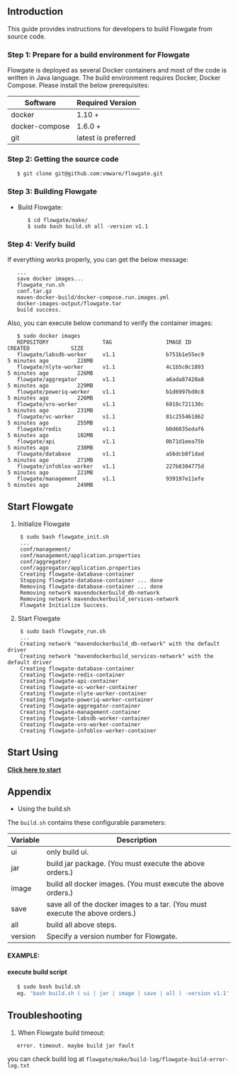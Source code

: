 ## Introduction

This guide provides instructions for developers to build Flowgate from source code.

### Step 1: Prepare for a build environment for Flowgate

Flowgate is deployed as several Docker containers and most of the code is written in Java language. The build environment requires Docker, Docker Compose. Please install the below prerequisites:

Software              | Required Version
----------------------|--------------------------
docker                | 1.10 +
docker-compose        | 1.6.0 +
git                   | latest is preferred

### Step 2: Getting the source code

   ```
      $ git clone git@github.com:vmware/flowgate.git
   ```

### Step 3: Building Flowgate

*  Build Flowgate:

   ```
      $ cd flowgate/make/
      $ sudo bash build.sh all -version v1.1
   ```

### Step 4: Verify build

If everything works properly, you can get the below message:

   ```
      ...
      save docker images...
      flowgate_run.sh
      conf.tar.gz
      maven-docker-build/docker-compose.run.images.yml
      docker-images-output/flowgate.tar
      build success.
   ```
Also, you can execute below command to verify the container images:

   ```
      $ sudo docker images
      REPOSITORY                 TAG                 IMAGE ID            CREATED             SIZE
      flowgate/labsdb-worker     v1.1                b751b1e55ec9        5 minutes ago         228MB
      flowgate/nlyte-worker      v1.1                4c1b5c0c1893        5 minutes ago         226MB
      flowgate/aggregator        v1.1                a6ada87420a8        5 minutes ago         229MB
      flowgate/poweriq-worker    v1.1                b1d6997bd8c8        5 minutes ago         226MB
      flowgate/vro-worker        v1.1                6910c721130c        5 minutes ago         231MB
      flowgate/vc-worker         v1.1                81c255461862        5 minutes ago         255MB
      flowgate/redis             v1.1                b0d6035edaf6        5 minutes ago         102MB
      flowgate/api               v1.1                0b71d1eea75b        5 minutes ago         238MB
      flowgate/database          v1.1                a56dcb8f1dad        5 minutes ago         271MB
      flowgate/infoblox-worker   v1.1                227b8304775d        5 minutes ago         221MB
      flowgate/management        v1.1                939197e11efe        5 minutes ago         249MB
   ```
## Start Flowgate

1. Initialize Flowgate

```
    $ sudo bash flowgate_init.sh
    ...
    conf/management/
    conf/management/application.properties
    conf/aggregator/
    conf/aggregator/application.properties
    Creating flowgate-database-container
    Stopping flowgate-database-container ... done
    Removing flowgate-database-container ... done
    Removing network mavendockerbuild_db-network
    Removing network mavendockerbuild_services-network
    Flowgate Initialize Success.
```
2. Start Flowgate

```
    $ sudo bash flowgate_run.sh
    ...
    Creating network "mavendockerbuild_db-network" with the default driver
    Creating network "mavendockerbuild_services-network" with the default driver
    Creating flowgate-database-container
    Creating flowgate-redis-container
    Creating flowgate-api-container
    Creating flowgate-vc-worker-container
    Creating flowgate-nlyte-worker-container
    Creating flowgate-poweriq-worker-container
    Creating flowgate-aggregator-container
    Creating flowgate-management-container
    Creating flowgate-labsdb-worker-container
    Creating flowgate-vro-worker-container
    Creating flowgate-infoblox-worker-container

```
## Start Using
**[Click here to start](https://github.com/vmware/flowgate/blob/master/docs/installation_guide.md#Start-Using)**
## Appendix
* Using the build.sh

The `build.sh` contains these configurable parameters:

Variable           | Description
-------------------|-------------
ui                 | only build ui.
jar                | build jar package. (You must execute the above orders.)
image              | build all docker images. (You must execute the above orders.)
save               | save all of the docker images to a tar. (You must execute the above orders.)
all                | build all above steps.
version            | Specify a version number for Flowgate.

#### EXAMPLE:

#### execute build script

   ```sh
      $ sudo bash build.sh
      eg. 'bash build.sh ( ui | jar | image | save | all ) -version v1.1'
   ```
## Troubleshooting
1. When Flowgate build timeout:
```
   error. timeout. maybe build jar fault
```
you can check build log at ```flowgate/make/build-log/flowgate-build-error-log.txt```
